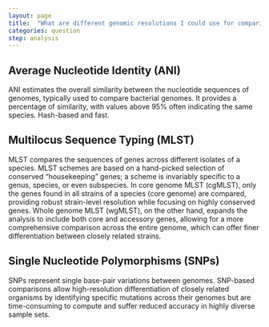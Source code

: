 ```yaml
---
layout: page
title:  "What are different genomic resolutions I could use for comparison?"
categories: question
step: analysis
---
```



## Average Nucleotide Identity (ANI)

ANI estimates the overall similarity between the nucleotide sequences of genomes,
typically used to compare bacterial genomes. It provides a percentage of
similarity, with values above 95% often indicating the same species. Hash-based
and fast.

## Multilocus Sequence Typing (MLST)

MLST compares the sequences of genes across different isolates of a species.
MLST schemes are based on a hand-picked selection of conserved “housekeeping”
genes; a scheme is invariably specific to a genus, species, or even subspecies.
In core genome MLST (cgMLST), only the genes found in all strains of a species
(core genome) are compared, providing robust strain-level resolution while
focusing on highly conserved genes. Whole genome MLST (wgMLST), on the other
hand, expands the analysis to include both core and accessory genes, allowing
for a more comprehensive comparison across the entire genome, which can offer
finer differentiation between closely related strains.

## Single Nucleotide Polymorphisms (SNPs)

SNPs represent single base-pair variations between genomes. SNP-based comparisons 
allow high-resolution differentiation of closely related organisms by identifying 
specific mutations across their genomes but are time-consuming to compute and suffer 
reduced accuracy in highly diverse sample sets.
